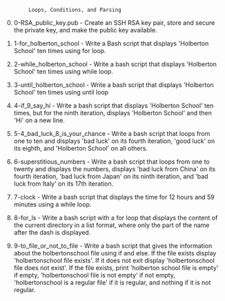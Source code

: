 			Loops, Conditions, and Parsing

0. 0-RSA_public_key.pub - Create an SSH RSA key pair, store and secure the private key, and make the public key available.

1. 1-for_holberton_school - Write a Bash script that displays 'Holberton School' ten times using for loop.

2. 2-while_holberton_school - Write a bash script that displays 'Holberton School' ten times using while loop.

3. 3-until_holberton_school - Write a bash script that displays 'Holberton School' ten times using until loop

4. 4-if_9_say_hi - Write a bash script that displays 'Holberton School' ten times, but for the ninth iteration, displays 'Holberton School' and then 'Hi' on a new line.

5. 5-4_bad_luck_8_is_your_chance - Write a bash script that loops from one to ten and displays 'bad luck' on its fourth iteration, 'good luck' on its eighth, and 'Holberton School' on all others.

6. 6-superstitious_numbers - Write a bash script that loops from one to twenty and displays the numbers, displays 'bad luck from China' on its fourth iteration, 'bad luck from Japan' on its ninth iteration, and 'bad luck from Italy' on its 17th iteration.

7. 7-clock - Write a bash script that displays the time for 12 hours and 59 minutes using a while loop.

8. 8-for_ls - Write a bash script with a for loop that displays the content of the current directory in a list format, where only the part of the name after the dash is displayed.

9. 9-to_file_or_not_to_file - Write a bash script that gives the information about the holbertonschool file using if and else. If the file exists display 'holbertonschool file exists'. If it does not exit display 'holbertonschool file does not exist'. If the file exists, print 'holberton school file is empty' if empty, 'holbertonschool file is not empty' if not empty, 'holbertonschool is a regular file' if it is regular, and nothing if it is not regular.
